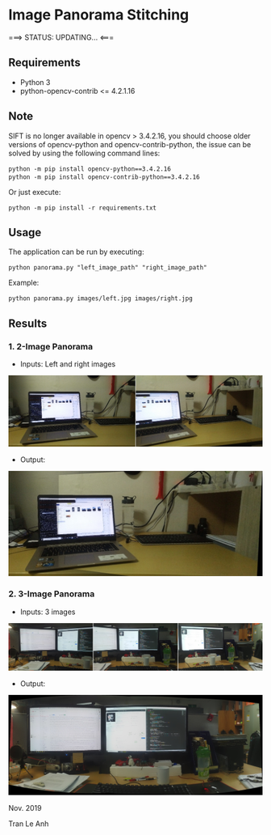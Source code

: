 # Image Panorama Stitching
===> STATUS: UPDATING... <===

## Requirements
- Python 3
- python-opencv-contrib <= 4.2.1.16

## Note
SIFT is no longer available in opencv > 3.4.2.16, you should choose older versions of opencv-python and opencv-contrib-python, the issue can be solved by using the following command lines:
```bashrc
python -m pip install opencv-python==3.4.2.16
python -m pip install opencv-contrib-python==3.4.2.16
```
Or just execute:
```bashrc
python -m pip install -r requirements.txt
```
## Usage
The application can be run by executing: 
```bashrc
python panorama.py "left_image_path" "right_image_path"
```
Example:
```bashrc
python panorama.py images/left.jpg images/right.jpg
```
## Results
### 1. 2-Image Panorama
- Inputs: Left and right images

![picture](images/inputs.jpg)

- Output:

![picture](outputs/panorama.jpg)

### 2. 3-Image Panorama
- Inputs: 3 images

![picture](images/inputs_2.jpg)

- Output:

![picture](outputs/3_img_pano.jpg)

Nov. 2019

Tran Le Anh
